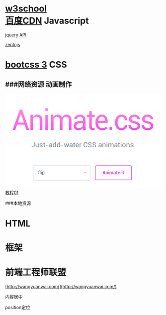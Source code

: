 [w3school](http://www.w3school.com.cn/)<br/>
[百度CDN](http://cdn.code.baidu.com/)
Javascript
===
[jquery API](http://jquery.bootcss.com/)

[zeptojs](http://zeptojs.com/)

[bootcss 3](http://v3.bootcss.com/)
CSS
===
###网络资源
动画制作
---
[![animate](./images/animatecss.png)](http://daneden.github.io/animate.css/)
[教程01](http://ourjs.com/detail/animate-css%E8%AE%A9%E6%B7%BB%E5%8A%A0css%E5%8A%A8%E7%94%BB%E5%83%8F%E5%96%9D%E6%B0%B4%E4%B8%80%E6%A0%B7%E5%AE%B9%E6%98%93)



###本地资源

HTML
===

框架
===

前端工程师联盟
===
[http://wangyuanwai.com/](http://wangyuanwai.com/)

内容居中

position定位